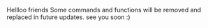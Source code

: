 Hellloo friends
Some commands and functions will be removed and replaced in future updates. 
see you soon :)
